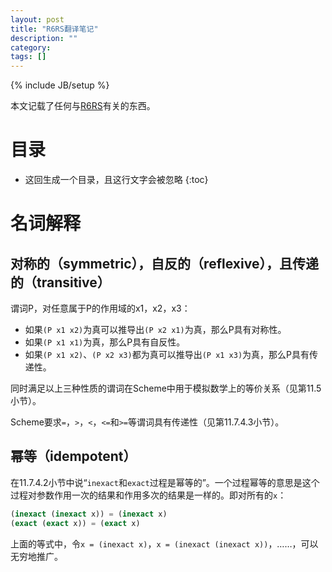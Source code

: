 ```yaml
---
layout: post
title: "R6RS翻译笔记"
description: ""
category: 
tags: []
---
```

{% include JB/setup %}

本文记载了任何与[R6RS](/)有关的东西。

# 目录 <!-- CONTENTS -->

* 这回生成一个目录，且这行文字会被忽略
{:toc}

# 名词解释

## 对称的（symmetric），自反的（reflexive），且传递的（transitive）

谓词P，对任意属于P的作用域的x1，x2，x3：

* 如果`(P x1 x2)`为真可以推导出`(P x2 x1)`为真，那么P具有对称性。
* 如果`(P x1 x1)`为真，那么P具有自反性。
* 如果`(P x1 x2)`、`(P x2 x3)`都为真可以推导出`(P x1 x3)`为真，那么P具有传递性。

同时满足以上三种性质的谓词在Scheme中用于模拟数学上的等价关系（见第11.5小节）。

Scheme要求`=`，`>`，`<`，`<=`和`>=`等谓词具有传递性（见第11.7.4.3小节）。

## 幂等（idempotent）

在11.7.4.2小节中说“`inexact`和`exact`过程是幂等的”。一个过程幂等的意思是这个过程对参数作用一次的结果和作用多次的结果是一样的。即对所有的`x`：

~~~ scheme
(inexact (inexact x)) = (inexact x)
(exact (exact x)) = (exact x)
~~~

上面的等式中，令`x = (inexact x)`，`x = (inexact (inexact x))`，……，可以无穷地推广。


